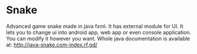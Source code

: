 # Snake
Advanced game snake made in java fxml. It has external module for UI. It lets you to change ui into android app, web app or even console application. You can modify it however you want.
Whole java documentation is available at: http://java-snake.com-index.rf.gd/
